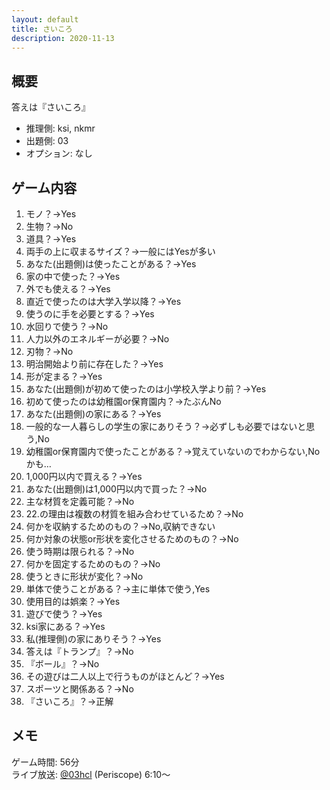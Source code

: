 ```yaml
---
layout: default
title: さいころ
description: 2020-11-13
---
```


## 概要

答えは『さいころ』

- 推理側: ksi, nkmr
- 出題側: 03
- オプション: なし

## ゲーム内容

1. モノ？→Yes
2. 生物？→No
3. 道具？→Yes
4. 両手の上に収まるサイズ？→一般にはYesが多い
5. あなた(出題側)は使ったことがある？→Yes
6. 家の中で使った？→Yes
7. 外でも使える？→Yes
8. 直近で使ったのは大学入学以降？→Yes
9. 使うのに手を必要とする？→Yes
10. 水回りで使う？→No
11. 人力以外のエネルギーが必要？→No
12. 刃物？→No
13. 明治開始より前に存在した？→Yes
14. 形が定まる？→Yes
15. あなた(出題側)が初めて使ったのは小学校入学より前？→Yes
16. 初めて使ったのは幼稚園or保育園内？→たぶんNo
17. あなた(出題側)の家にある？→Yes
18. 一般的な一人暮らしの学生の家にありそう？→必ずしも必要ではないと思う,No
19. 幼稚園or保育園内で使ったことがある？→覚えていないのでわからない,Noかも…
20. 1,000円以内で買える？→Yes
21. あなた(出題側)は1,000円以内で買った？→No
22. 主な材質を定義可能？→No
23. 22.の理由は複数の材質を組み合わせているため？→No
24. 何かを収納するためのもの？→No,収納できない
25. 何か対象の状態or形状を変化させるためのもの？→No
26. 使う時期は限られる？→No
27. 何かを固定するためのもの？→No
28. 使うときに形状が変化？→No
29. 単体で使うことがある？→主に単体で使う,Yes
30. 使用目的は娯楽？→Yes
31. 遊びで使う？→Yes
32. ksi家にある？→Yes
33. 私(推理側)の家にありそう？→Yes
34. 答えは『トランプ』？→No
35. 『ボール』？→No
36. その遊びは二人以上で行うものがほとんど？→Yes
37. スポーツと関係ある？→No
38. 『さいころ』？→正解

## メモ

ゲーム時間: 56分  
ライブ放送: [@03hcl](https://www.periscope.tv/03hcl/1yoKMAvRYjNKQ?t=6m10s) (Periscope) 6:10～
